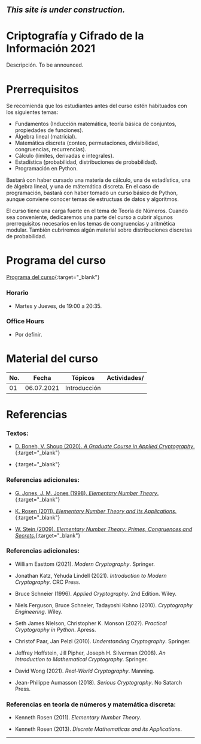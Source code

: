 ## *This site is under construction.*

# Criptografía y Cifrado de la Información 2021

Descripción. To be announced.

# Prerrequisitos

Se recomienda que los estudiantes antes del curso estén habituados con los siguientes temas:
* Fundamentos (Inducción matemática, teoría básica de conjuntos, propiedades de funciones).
* Álgebra lineal (matricial).
* Matemática discreta (conteo, permutaciones, divisibilidad, congruencias, recurrencias).
* Cálculo (límites, derivadas e integrales).
* Estadística (probabilidad, distribuciones de probabilidad).
* Programación en Python.

Bastará con haber cursado una materia de cálculo, una de estadística, una de álgebra lineal, y una de mátemática discreta. En el caso de programación, bastará con haber tomado un curso básico de Python, aunque conviene conocer temas de estructuas de datos y algoritmos.

El curso tiene una carga fuerte en el tema de Teoría de Números. Cuando sea conveniente, dedicaremos una parte del curso a cubrir algunos prerrequisitos necesarios en los temas de congruencias y aritmética modular. También cubriremos algún material sobre distribuciones discretas de probabilidad.


# Programa del curso
<div id='id-programa'/>

[Programa del curso](programa/Programa-cr2021.pdf){:target="_blank"}

### Horario
<div id='id-horario'/>

* Martes y Jueves, de 19:00 a 20:35.

### Office Hours
<div id='id-office'/>

* Por definir.


# Material del curso
<div id='id-material'/>

  **No.**  | **Fecha**    | **Tópicos**                                                                    | **Actividades**/
  -------- | ------------ | ------------------------------------------------------------------------------ |  -------------------------------------
  01       | 06.07.2021   | Introducción                                                                   | 
  

# Referencias
<div id='id-ref'/>

### Textos:

* [D. Boneh, V. Shoup (2020). *A Graduate Course in Applied Cryptography*.](){:target="_blank"}

* [](){:target="_blank"}

### Referencias adicionales:

* [G. Jones, J. M. Jones (1998). *Elementary Number Theory*.](http://library.lol/main/8D8D1CDA930FFD6693C2D046E5F27331){:target="_blank"}

* [K. Rosen (2011). *Elementary Number Theory and Its Applications*.](http://library.lol/main/4F17982CE43B7BB0AE7543C1946A22DD){:target="_blank"}

* [W. Stein (2009). *Elementary Number Theory: Primes, Congruences and Secrets*.](http://library.lol/main/2ED90C02E93FFBA7BE648FBC0C72BD11){:target="_blank"}



### Referencias adicionales:


* William Easttom (2021). *Modern Cryptography*. Springer.

* Jonathan Katz, Yehuda Lindell (2021). *Introduction to Modern Cryptography*. CRC Press.

* Bruce Schneier (1996). *Applied Cryptography*. 2nd Edition. Wiley.

* Niels Ferguson, Bruce Schneier, Tadayoshi Kohno (2010). *Cryptography Engineering*. Wiley.

* Seth James Nielson, Christopher K. Monson (202?). *Practical Cryptography in Python*. Apress.

* Christof Paar, Jan Pelzl (2010). *Understanding Cryptography*. Springer.

* Jeffrey Hoffstein, Jill Pipher, Joseph H. Silverman (2008). *An Introduction to Mathematical Cryptography*. Springer.

* David Wong (2021). *Real-World Cryptography*. Manning.

* Jean-Philippe Aumasson (2018). *Serious Cryptography*. No Satarch Press.

### Referencias en teoría de números y matemática discreta:

* Kenneth Rosen (2011). *Elementary Number Theory*.

* Kenneth Rosen (2013). *Discrete Mathematicas and its Applications*. 

---
